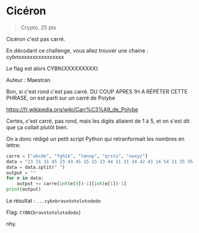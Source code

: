 # Cicéron
> Crypto, 25 pts
>
Cicéron c'est pas carré.
>
En décodant ce challenge, vous allez trouver une chaine : cybnxxxxxxxxxxxxxxxx
>
Le flag est alors CYBN{XXXXXXXXX}
>
Auteur : Maestran

Bon, si c'est rond c'est pas carré.
DU COUP APRES 1H A RÉPÉTER CETTE PHRASE, on est parti sur un carré de Polybe

https://fr.wikipedia.org/wiki/Carr%C3%A9_de_Polybe

Certes, c'est carré, pas rond, mais les digits allaient de 1 à 5, et on s'est dit que ça collait plutôt bien.

On a donc rédigé un petit script Python qui retranformait les nombres en lettre:

```py
carre = ["abcde", "fghik", "lmnop", "qrstu", "vwxyz"]  
data = "23 31 31 45 23 43 45 15 15 23 44 11 31 34 42 43 14 54 11 35 35 42 34 15 34 33 14 23 42 43 34 33 11 21 34 33 23 43 11 33 44 15 42 11 33 21 23 33 35 34 45 42 51 34 23 42 43 11 13 13 34 32 35 31 23 42 43 34 33 15 34 42 15 11 23 44 41 45 23 35 11 42 43 45 42 13 42 34 23 44 35 42 34 15 23 44 11 11 45 35 11 54 43 35 45 23 43 41 45 45 33 32 34 23 43 35 31 45 43 44 11 42 14 44 34 45 44 45 33 13 22 11 13 45 33 43 11 13 13 34 42 14 11 23 44 35 34 45 42 33 11 33 44 23 42 31 23 33 44 42 23 21 11 33 44 15 31 45 53 41 45 23 43 34 45 42 14 11 23 44 14 45 35 45 23 44 43 14 45 33 15 34 42 44 35 34 45 51 34 23 42 13 45 42 11 44 23 15 43 45 42 44 34 45 44 11 33 44 23 13 11 44 11 42 42 22 11 31 32 11 23 43 43 11 35 35 31 23 41 45 11 33 44 11 45 43 43 23 11 31 11 31 12 45 21 34 11 31 11 33 13 22 23 31 34 35 43 11 45 53 12 45 12 34 33 43 11 45 53 13 11 31 13 45 31 43 11 45 53 13 22 11 31 11 55 23 34 33 43 11 45 44 42 23 43 32 45 43 11 45 35 23 44 54 42 23 11 43 23 43 11 45 32 11 31 12 31 11 33 13 11 45 35 42 45 42 23 21 34 11 45 32 11 31 13 11 14 45 13 11 45 21 31 34 43 43 11 33 44 22 42 11 53 15 31 11 21 13 54 12 33 12 42 11 51 34 44 34 44 34 31 34 44 34 14 34 14 34"  
data = data.split(" ")  
output = ""  
for e in data:  
    output += carre[int(e[0])-1][int(e[1])-1]  
print(output)
```

Le résultat : `...cybnbravototolotododo`

Flag: `CYBN{bravototolotododo}`

nhy.